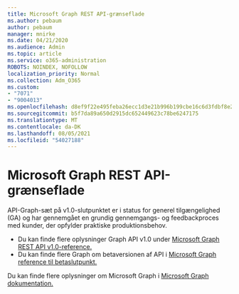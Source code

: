 ```yaml
---
title: Microsoft Graph REST API-grænseflade
ms.author: pebaum
author: pebaum
manager: mnirke
ms.date: 04/21/2020
ms.audience: Admin
ms.topic: article
ms.service: o365-administration
ROBOTS: NOINDEX, NOFOLLOW
localization_priority: Normal
ms.collection: Adm_O365
ms.custom:
- "7071"
- "9004013"
ms.openlocfilehash: d8ef9f22e495feba26ecc1d3e21b996b199cbe16c6d3fdbf8e2e50893fe15942
ms.sourcegitcommit: b5f7da89a650d2915dc652449623c78be6247175
ms.translationtype: MT
ms.contentlocale: da-DK
ms.lasthandoff: 08/05/2021
ms.locfileid: "54027188"
---
```

# <a name="microsoft-graph-rest-api-interface"></a>Microsoft Graph REST API-grænseflade

API-Graph-sæt på v1.0-slutpunktet er i status for generel tilgængelighed (GA) og har gennemgået en grundig gennemgangs- og feedbackproces med kunder, der opfylder praktiske produktionsbehov.

- Du kan finde flere oplysninger Graph API v1.0 under [Microsoft Graph REST API v1.0-reference.](https://docs.microsoft.com/graph/api/overview?toc=.%2Fref%2Ftoc.json&view=graph-rest-1.0) 
- Du kan finde flere Graph om betaversionen af API i [Microsoft Graph reference til betaslutpunkt.](https://docs.microsoft.com/graph/api/overview?toc=.%2Fref%2Ftoc.json&view=graph-rest-beta)

Du kan finde flere oplysninger om Microsoft Graph i [Microsoft Graph dokumentation.](https://docs.microsoft.com/graph/)


